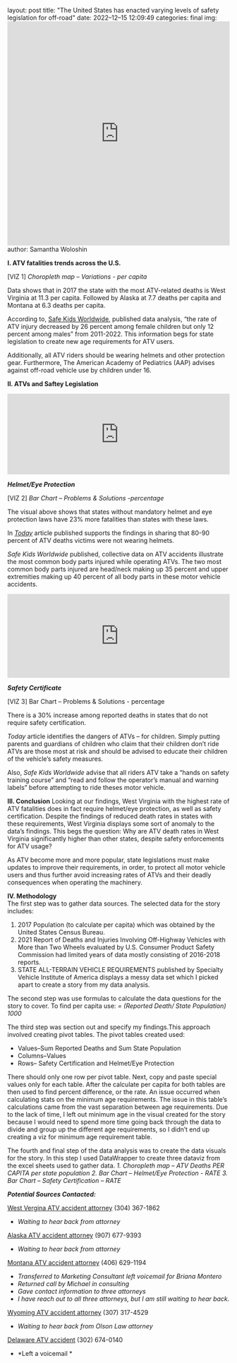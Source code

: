 layout: post 
title: "The United States has enacted varying levels of safety legislation for off-road"
date: 2022–12–15 12:09:49
categories: final
img: <iframe title="ATV death rates across the U.S. " aria-label="Map" id="datawrapper-chart-p5Axd" src="https://datawrapper.dwcdn.net/p5Axd/1/" scrolling="no" frameborder="0" style="width: 0; min-width: 100% !important; border: none;" height="508" data-external="1"></iframe><script type="text/javascript">!function(){"use strict";window.addEventListener("message",(function(e){if(void 0!==e.data["datawrapper-height"]){var t=document.querySelectorAll("iframe");for(var a in e.data["datawrapper-height"])for(var r=0;r<t.length;r++){if(t[r].contentWindow===e.source)t[r].style.height=e.data["datawrapper-height"][a]+"px"}}}))}();
</script>
author: Samantha Woloshin

**I.	ATV fatalities trends across the U.S.**

[VIZ 1] *Choropleth map – Variations - per capita* 


Data shows that in 2017 the state with the most ATV-related deaths is West Virginia at 11.3 per capita. Followed by Alaska at 7.7 deaths per capita and Montana at 6.3 deaths per capita. 

According to, [Safe Kids Worldwide](https://www.safekids.org/), published data analysis, “the rate of ATV injury decreased by 26 percent among female children but only 12 percent among males” from 2011-2022. This information begs for state legislation to create new age requirements for ATV users. 

Additionally, all ATV riders should be wearing helmets and other protection gear. Furthermore, The American Academy of Pediatrics (AAP) advises against off-road vehicle use by children under 16.

**II.	ATVs and Saftey Legislation** 

<iframe title="Helmet/Eye Protection Required" aria-label="Bar Chart" id="datawrapper-chart-pgxMe" src="https://datawrapper.dwcdn.net/pgxMe/3/" scrolling="no" frameborder="0" style="width: 0; min-width: 100% !important; border: none;" height="183" data-external="1"></iframe><script type="text/javascript">!function(){"use strict";window.addEventListener("message",(function(e){if(void 0!==e.data["datawrapper-height"]){var t=document.querySelectorAll("iframe");for(var a in e.data["datawrapper-height"])for(var r=0;r<t.length;r++){if(t[r].contentWindow===e.source)t[r].style.height=e.data["datawrapper-height"][a]+"px"}}}))}();
</script>


***Helmet/Eye Protection***

[VIZ 2] *Bar Chart – Problems & Solutions -percentage* 

The visual above shows that states without mandatory helmet and eye protection laws have 23% more fatalities than states with these laws. 

In [*Today*](https://www.today.com/parents/atv-safety-kids-aunt-boy-who-died-atv-warns-parents-t185855) article published supports the findings in sharing that 80-90 percent of ATV deaths victims were not wearing helmets.  

*Safe Kids Worldwide* published, collective data on ATV accidents illustrate the most common body parts injured while operating ATVs. The two most common body parts injured are head/neck making up 35 percent and upper extremities making up 40 percent of all body parts in these motor vehicle accidents. 


<iframe title="Safety Certificate Required " aria-label="Bar Chart" id="datawrapper-chart-3bA0H" src="https://datawrapper.dwcdn.net/3bA0H/6/" scrolling="no" frameborder="0" style="width: 0; min-width: 100% !important; border: none;" height="190" data-external="1"></iframe><script type="text/javascript">!function(){"use strict";window.addEventListener("message",(function(e){if(void 0!==e.data["datawrapper-height"]){var t=document.querySelectorAll("iframe");for(var a in e.data["datawrapper-height"])for(var r=0;r<t.length;r++){if(t[r].contentWindow===e.source)t[r].style.height=e.data["datawrapper-height"][a]+"px"}}}))}();
</script>

***Safety Certificate***

[VIZ 3] Bar Chart – Problems & Solutions - percentage

There is a 30% increase among reported deaths in states that do not require safety certification.

*Today* article identifies the dangers of ATVs – for children. Simply putting parents and guardians of children who claim that their children don’t ride ATVs are those most at risk and should be advised to educate their children of the vehicle’s safety measures.

Also, *Safe Kids Worldwide* advise that all riders ATV take a “hands on safety training course” and “read and follow the operator’s manual and warning labels” before attempting to ride theses motor vehicle.

**III. Conclusion**
Looking at our findings, West Virginia with the highest rate of ATV fatalities does in fact require helmet/eye protection, as well as safety certification. Despite the findings of reduced death rates in states with these requirements, West Virginia displays some sort of anomaly to the data’s findings. This begs the question: Why are ATV death rates in West Virginia significantly higher than other states, despite safety enforcements for ATV usage? 

As ATV become more and more popular, state legislations must make updates to improve their requirements, in order, to protect all motor vehicle users and thus further avoid increasing rates of ATVs and their deadly consequences when operating the machinery. 

**IV.	Methodology**  
The first step was to gather data sources. The selected data for the story includes:
1. 2017 Population (to calculate per capita) which was obtained by the United States Census Bureau.
2. 2021 Report of Deaths and Injuries Involving Off-Highway Vehicles with More than Two Wheels evaluated by U.S. Consumer Product Safety Commission had limited years of data mostly consisting of 2016-2018 reports. 
3. STATE ALL-TERRAIN VEHICLE REQUIREMENTS published by Specialty Vehicle Institute of America displays a messy data set which I picked apart to create a story from my data analysis. 

The second step was use formulas to calculate the data questions for the story to cover. To find per capita use:
*= (Reported Death/ State Population) *1000**
 
The third step was section out and specify my findings.This approach involved creating pivot tables. The pivot tables created used:
- Values–Sum Reported Deaths and Sum State Population 
- Columns–Values 
- Rows– Safety Certification and Helmet/Eye Protection 

There should only one row per pivot table. Next, copy and paste special values only for each table. After the calculate per capita for both tables are then used to find percent difference, or the rate. An issue occurred when calculating stats on the minimum age requirements. The issue in this table’s calculations came from the vast separation between age requirements. Due to the lack of time, I left out minimum age in the visual created for the story because I would need to spend more time going back through the data to divide and group up the different age requirements, so I didn’t end up creating a viz for minimum age requirement table.  

The fourth and final step of the data analysis was to create the data visuals for the story. In this step I used DataWrapper to create three dataviz from the excel sheets used to gather data. 
*1.	Choropleth map – ATV Deaths PER CAPITA per state population* 
*2.	Bar Chart – Helmet/Eye Protection - RATE*
*3.	Bar Chart – Safety Certification – RATE*

***Potential Sources Contacted:***

[West Vergina ATV accident attorney](https://www.manchininjurylaw.com/practice-areas/atv-utv-accidents/)
(304) 367-1862
- *Waiting to hear back from attorney* 

[Alaska ATV accident attorney](https://www.crowsonlaw.com/alaska-personal-injury-lawyers/snowmachine-atv-accidents/)
(907) 677-9393
- *Waiting to hear back from attorney*
	
[Montana ATV accident attorney](https://www.theadvocates.com/montana/atv-accident-lawyer/)
(406) 629-1194
- *Transferred to Marketing Consultant left voicemail for Briana Montero* 
- *Returned call by Michael in consulting* 
- *Gave contact information to three attorneys* 
- *I have reach out to all three attorneys, but I am still waiting to hear back.*
 
[Wyoming ATV accident attorney](https://olsonlawfirm.com/)
(307) 317-4529
- *Waiting to hear back from Olson Law attorney* 

[Delaware ATV accident](https://www.schmittrod.com/) 
(302) 674-0140
- *Left a voicemail *